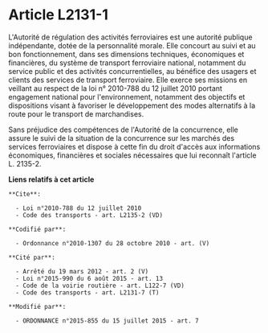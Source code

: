 # Article L2131-1

L'Autorité de régulation des activités ferroviaires est une autorité publique indépendante, dotée de la personnalité morale.
Elle concourt au suivi et au bon fonctionnement, dans ses dimensions techniques, économiques et financières, du système de
transport ferroviaire national, notamment du service public et des activités concurrentielles, au bénéfice des usagers et
clients des services de transport ferroviaire. Elle exerce ses missions en veillant au respect de la loi n° 2010-788 du 12
juillet 2010 portant engagement national pour l'environnement, notamment des objectifs et dispositions visant à favoriser le
développement des modes alternatifs à la route pour le transport de marchandises. 

Sans préjudice des compétences de l'Autorité de la concurrence, elle assure le suivi de la situation de la concurrence sur
les marchés des services ferroviaires et dispose à cette fin du droit d'accès aux informations économiques, financières et
sociales nécessaires que lui reconnaît l'article L. 2135-2.

**Liens relatifs à cet article**

	**Cite**:

	  - Loi n°2010-788 du 12 juillet 2010
	  - Code des transports - art. L2135-2 (VD)

	**Codifié par**:

	  - Ordonnance n°2010-1307 du 28 octobre 2010 - art. (V)

	**Cité par**:

	  - Arrêté du 19 mars 2012 - art. 2 (V)
	  - Loi n°2015-990 du 6 août 2015 - art. 13
	  - Code de la voirie routière - art. L122-7 (VD)
	  - Code des transports - art. L2131-7 (T)

	**Modifié par**:

	  - ORDONNANCE n°2015-855 du 15 juillet 2015 - art. 7
